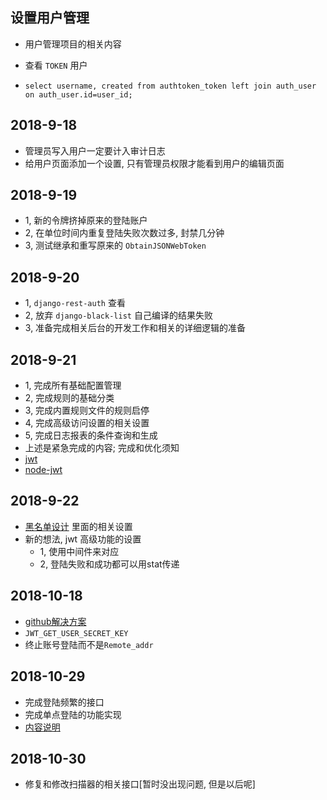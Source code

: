## 设置用户管理

- 用户管理项目的相关内容

- 查看 `TOKEN` 用户
 - `select username, created from authtoken_token left join auth_user on auth_user.id=user_id;`


## 2018-9-18 
- 管理员写入用户一定要计入审计日志
- 给用户页面添加一个设置, 只有管理员权限才能看到用户的编辑页面

## 2018-9-19
- 1, 新的令牌挤掉原来的登陆账户
- 2, 在单位时间内重复登陆失败次数过多, 封禁几分钟 
- 3, 测试继承和重写原来的 `ObtainJSONWebToken`

## 2018-9-20 
- 1, `django-rest-auth` 查看
- 2, 放弃 `django-black-list` 自己编译的结果失败
- 3, 准备完成相关后台的开发工作和相关的详细逻辑的准备

## 2018-9-21
- 1, 完成所有基础配置管理
- 2, 完成规则的基础分类
- 3, 完成内置规则文件的规则启停
- 4, 完成高级访问设置的相关设置
- 5, 完成日志报表的条件查询和生成
- 上述是紧急完成的内容; 完成和优化须知
- [jwt](https://tools.ietf.org/html/rfc7519)
- [node-jwt](https://github.com/auth0/node-jsonwebtoken)

## 2018-9-22
- [黑名单设计](./blacklist) 里面的相关设置
- 新的想法, jwt 高级功能的设置
  - 1, 使用中间件来对应
  - 2, 登陆失败和成功都可以用stat传递

## 2018-10-18
- [github解决方案](https://github.com/GetBlimp/django-rest-framework-jwt/issues/456)
- `JWT_GET_USER_SECRET_KEY`
- 终止账号登陆而不是`Remote_addr`

## 2018-10-29
- 完成登陆频繁的接口
- 完成单点登陆的功能实现
- [内容说明](./local_jwt/readme.md)

## 2018-10-30
- 修复和修改扫描器的相关接口[暂时没出现问题, 但是以后呢]
